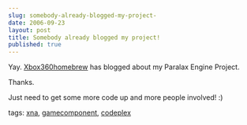 ```yaml
---
slug: somebody-already-blogged-my-project-
date: 2006-09-23
layout: post
title: Somebody already blogged my project!
published: true
---
```

<p>Yay. <a href="http://xbox360homebrew.com/blogs/homebrew360/archive/2006/09/23/273.aspx#comments">Xbox360homebrew</a> has blogged about my Paralax Engine Project.</p> <p>Thanks.</p> <p>Just need to get some more code up and more people involved! :)</p> <p>tags: <a href="http://www.kinlan.co.uk/tag/xna" rel="tag">xna</a>, <a href="http://www.kinlan.co.uk/tag/gamecomponent" rel="tag">gamecomponent</a>, <a href="http://www.kinlan.co.uk/tag/codeplex" rel="tag">codeplex</a></p><div class="blogger-post-footer"><img class="posterous_download_image" src="https://blogger.googleusercontent.com/tracker/8109338-115902687959496784?l=www.kinlan.co.uk%2Findex.html" height="1" alt="" width="1" /></div>

